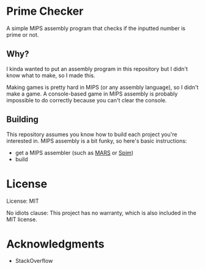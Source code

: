 # Prime Checker

A simple MIPS assembly program that checks if the inputted number is prime or not.

## Why?

I kinda wanted to put an assembly program in this repository but I didn't know what to make, so I made this.

Making games is pretty hard in MIPS (or any assembly language), so I didn't make a game. A console-based game in MIPS assembly is probably impossible to do correctly because you can't clear the console.

## Building

This repository assumes you know how to build each project you're interested in. MIPS assembly is a bit funky, so here's basic instructions:

* get a MIPS assembler (such as [MARS](https://courses.missouristate.edu/KenVollmar/MARS/) or [Spim](http://spimsimulator.sourceforge.net/))
* build

# License

License: MIT

No idiots clause: This project has no warranty, which is also included in the MIT license.

# Acknowledgments

* StackOverflow
